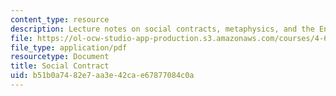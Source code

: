 ```yaml
---
content_type: resource
description: Lecture notes on social contracts, metaphysics, and the Enlightenment.
file: https://ol-ocw-studio-app-production.s3.amazonaws.com/courses/4-607-thinking-about-architecture-in-history-and-at-present-fall-2009/b51b0a7482e7aa3e42cae67877084c0a_MIT4_607F09_lec05.pdf
file_type: application/pdf
resourcetype: Document
title: Social Contract
uid: b51b0a74-82e7-aa3e-42ca-e67877084c0a
---
```

